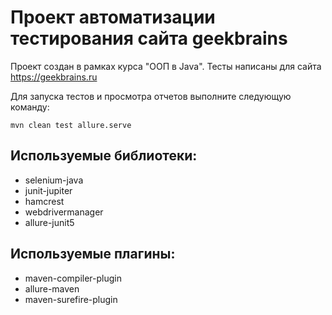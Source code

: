 # Проект автоматизации тестирования сайта geekbrains
Проект создан в рамках курса "ООП в Java".
Тесты написаны для сайта https://geekbrains.ru

Для запуска тестов и просмотра отчетов выполните следующую команду:

```mvn
mvn clean test allure.serve
```

## Используемые библиотеки:
- selenium-java
- junit-jupiter
- hamcrest
- webdrivermanager
- allure-junit5

## Используемые плагины:
- maven-compiler-plugin
- allure-maven
- maven-surefire-plugin


